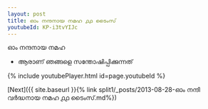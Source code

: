 ```yaml
---
layout: post
title: ഓം നന്ദനായ നമഹ ൧൧ ടൈംസ്
youtubeId: KP-i3tvYIJc
---
```

 
 
 ഓം നന്ദനായ നമഹ 
 
 -  ആരാണ് ഞങ്ങളെ സന്തോഷിപ്പിക്കുന്നത് 
 
  
 
  
 
 
 
 
 
 


{% include youtubePlayer.html id=page.youtubeId %}
 
[Next]({{ site.baseurl }}{% link  split1/_posts/2013-08-28-ഓം നന്ദി വർദ്ധനായ നമഹ ൧൧ ടൈംസ്.md%})
 

